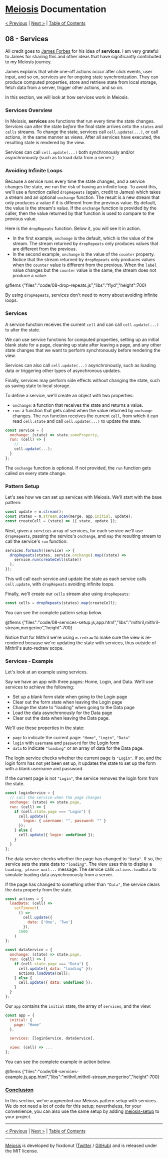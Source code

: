# [Meiosis](https://meiosis.js.org) Documentation

[< Previous](07-views.html) |
[Next >](09-nesting.html) |
[Table of Contents](toc.html)

## 08 - Services

All credit goes to [James Forbes](https://james-forbes.com) for his idea of **services**. I am very
grateful to James for sharing this and other ideas that have significantly contributed to my Meiosis
journey.

James explains that while one-off actions occur after click events, user input, and so on, services
are for ongoing state synchronization. They can produce computed properties, store and retrieve
state from local storage, fetch data from a server, trigger other actions, and so on.

In this section, we will look at how services work in Meiosis.

### Services Overview

In Meiosis, **services** are functions that run every time the state changes. Services can alter the
state _before_ the final state arrives onto the `states` and `cells` streams. To change the state,
services call `cell.update(...)`, or call actions, in the same manner as views. After all services
have executed, the resulting state is rendered by the view.

Services can call `cell.update(...)` both synchronously and/or asynchronously (such as to load data
from a server.)

### Avoiding Infinite Loops

Because a service runs every time the state changes, and a service changes the state, we run the
risk of having an infinite loop. To avoid this, we'll use a function called `dropRepeats` (again,
credit to James) which takes a stream and an optional `onchange` function. The result is a new
stream that only produces a value if it is different from the previous value. By default, the value
is the stream's value. If the `onchange` function is provided by the caller, then the value returned
by that function is used to compare to the previous value.

Here is the `dropRepeats` function. Below it, you will see it in action.

- In the first example, `onchange` is the default, which is the value of the stream. The stream returned by `dropRepeats` only produces values that are different from the previous.
- In the second example, `onchange` is the value of the `counter` property. Notice that the stream
returned by `dropRepeats` only produces values when the `counter` value is different from the
previous. When the `label` value changes but the `counter` value is the same, the stream does not
produce a value.

@flems {"files":"code/08-drop-repeats.js","libs":"flyd","height":700}

By using `dropRepeats`, services don't need to worry about avoiding infinite loops.

### Services

A service function receives the current `cell` and can call `cell.update(...)` to alter the state.

We can use service functions for computed properties, setting up an initial blank state for a page,
cleaning up state after leaving a page, and any other state changes that we want to perform
synchronously before rendering the view.

Services can also call `cell.update(...)` asynchronously, such as loading data or triggering other
types of asynchronous updates.

Finally, services may perform side effects without changing the state, such as saving state to local
storage.

To define a service, we'll create an object with two properties:

- `onchange`: a function that receives the state and returns a value.
- `run`: a function that gets called when the value returned by `onchange` changes. The `run`
function receives the current `cell`, from which it can read `cell.state` and call
`cell.update(...)` to update the state.

```js
const service = {
  onchange: (state) => state.someProperty,
  run: (cell) => {
    // ...
    cell.update(...);
  }
};
```

The `onchange` function is optional. If not provided, the `run` function gets called on every state
change.

### Pattern Setup

Let's see how we can set up services with Meiosis. We'll start with the base pattern:

```js
const update = m.stream();
const states = m.stream.scan(merge, app.initial, update);
const createCell = (state) => ({ state, update });
```

Next, given a `services` array of services, for each service we'll use `dropRepeats`, passing the
service's `onchange`, and `map` the resulting stream to call the service's `run` function:

```js
services.forEach((service) => {
  dropRepeats(states, service.onchange).map((state) =>
    service.run(createCell(state))
  );
});
```

This will call each service and update the state as each service calls `cell.update`, with
`dropRepeats` avoiding infinite loops.

Finally, we'll create our `cells` stream also using `dropRepeats`:

```js
const cells = dropRepeats(states).map(createCell);
```

You can see the complete pattern setup below.

@flems {"files":"code/08-services-setup.js,app.html","libs":"mithril,mithril-stream,mergerino","height":700}

Notice that for Mithril we're using `m.redraw` to make sure the view is re-rendered because we're
updating the state with services, thus outside of Mithril's auto-redraw scope.

### Services - Example

Let's look at an example using services.

Say we have an app with three pages: Home, Login, and Data. We'll use services to achieve the
following:

- Set up a blank form state when going to the Login page
- Clear out the form state when leaving the Login page
- Change the state to "loading" when going to the Data page
- Load the data asynchronously for the Data page
- Clear out the data when leaving the Data page.

We'll use these properties in the state:

- `page` to indicate the current page: `"Home"`, `"Login"`, `"Data"`
- `login` with `username` and `password` for the Login form
- `data` to indicate `"loading"` or an array of data for the Data page.

The login service checks whether the current page is `"Login"`. If so, and the login form has not
yet been set up, it updates the state to set up the form with a blank username and password.

If the current page is not `"Login"`, the service removes the login form from the state.

```js
const loginService = {
  // call the service when the page changes
  onchange: (state) => state.page,
  run: (cell) => {
    if (cell.state.page === "Login") {
      cell.update({
        login: { username: "", password: "" }
      });
    } else {
      cell.update({ login: undefined });
    }
  }
};
```

The data service checks whether the page has changed to `"Data"`. If so, the service sets the state
data to `"loading"`. The view uses this to display a `Loading, please wait...` message. The service
calls `actions.loadData` to simulate loading data asynchronously from a server.

If the page has changed to something other than `"Data"`, the service clears the `data` property
from the state.

```js
const actions = {
  loadData: (cell) =>
    setTimeout(
      () =>
        cell.update({
          data: ['One', 'Two']
        }),
      1500
    )
};

const dataService = {
  onchange: (state) => state.page,
  run: (cell) => {
    if (cell.state.page === "Data") {
      cell.update({ data: "loading" });
      actions.loadData(cell);
    } else {
      cell.update({ data: undefined });
    }
  }
};
```

Our `app` contains the `initial` state, the array of `services`, and the view:

```js
const app = {
  initial: {
    page: "Home"
  },

  services: [loginService, dataService],

  view: (cell) => ...
};
```

You can see the complete example in action below.

@flems {"files":"code/08-services-example.js,app.html","libs":"mithril,mithril-stream,mergerino","height":700}

<a name="conclusion"></a>
### [Conclusion](#conclusion)

In this section, we've augmented our Meiosis pattern setup with services. We do not need a lot of
code for this setup; nevertheless, for your convenience, you can also use the same setup by adding
[meiosis-setup](https://github.com/foxdonut/meiosis/tree/master/helpers/setup#meiosis-setup) to your
project.

-----

[< Previous](07-views.html) |
[Next >](09-nesting.html) |
[Table of Contents](toc.html)

-----

[Meiosis](https://meiosis.js.org) is developed by foxdonut ([Twitter](http://twitter.com/foxdonut00) /
[GitHub](https://github.com/foxdonut)) and is released under the MIT license.
